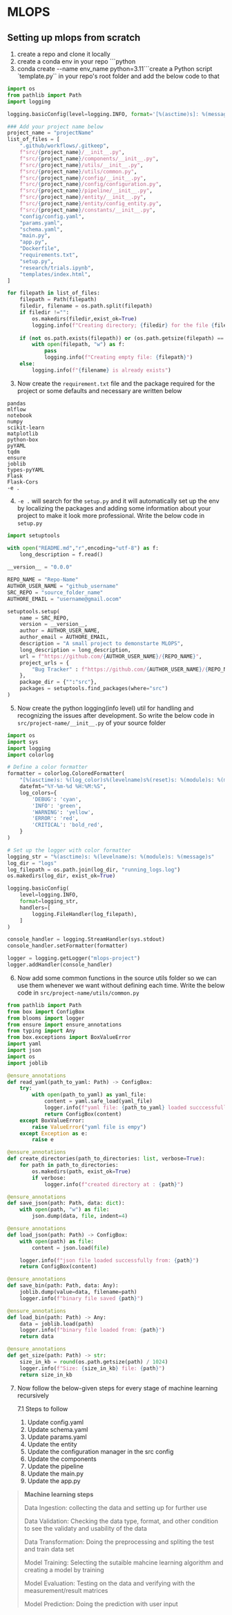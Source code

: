 # MLOPS

## Setting up mlops from scratch 

1. create a repo<repo-name> and clone it locally 
2. create a conda env in your repo ```python 
3. conda create --name env_name python=3.11```create a Python script `template.py`` in your repo's root folder and add the below code to that 
```python 
import os 
from pathlib import Path
import logging 

logging.basicConfig(level=logging.INFO, format='[%(asctime)s]: %(message)s:')

### Add your project name below
project_name = "projectName"
list_of_files = [
    ".github/workflows/.gitkeep",
    f"src/{project_name}/__init__.py",
    f"src/{project_name}/components/__init__.py",
    f"src/{project_name}/utils/__init__.py",
    f"src/{project_name}/utils/common.py",
    f"src/{project_name}/config/__init__.py",
    f"src/{project_name}/config/configuration.py",
    f"src/{project_name}/pipeline/__init__.py",
    f"src/{project_name}/entity/__init__.py",
    f"src/{project_name}/entity/config_entity.py",
    f"src/{project_name}/constants/__init__.py",
    "config/config.yaml",
    "params.yaml",
    "schema.yaml",
    "main.py",
    "app.py",
    "Dockerfile",
    "requirements.txt",
    "setup.py",
    "research/trials.ipynb",
    "templates/index.html",
]

for filepath in list_of_files:
    filepath = Path(filepath)
    filedir, filename = os.path.split(filepath)
    if filedir !="":
        os.makedirs(filedir,exist_ok=True)
        logging.info(f"Creating directory; {filedir} for the file {filename}")
        
    if (not os.path.exists(filepath)) or (os.path.getsize(filepath) == 0):
        with open(filepath, "w") as f:
            pass 
            logging.info(f"Creating empty file: {filepath}")
    else:
        logging.info(f"{filename} is already exists")
```

3. Now create the `requirement.txt` file and the package required for the project or some defaults and necessary are written below 
```text 
pandas
mlflow
notebook
numpy
scikit-learn
matplotlib
python-box
pyYAML
tqdm
ensure
joblib
types-pyYAML
Flask
Flask-Cors
-e .
```

4. `-e .` will search for the `setup.py` and it will automatically set up the env by localizing the packages and adding some information about your project to make it look more professional. Write the below code in `setup.py`
```python
import setuptools 

with open("README.md","r",encoding="utf-8") as f:
    long_description = f.read()
    
__version__ = "0.0.0"

REPO_NAME = "Repo-Name"
AUTHOR_USER_NAME = "github_username"
SRC_REPO = "source_folder_name"
AUTHORE_EMAIL = "username@gmail.ocom"

setuptools.setup(
    name = SRC_REPO,
    version = __version__,
    author = AUTHOR_USER_NAME,
    author_email = AUTHORE_EMAIL,
    description = "A small project to demonstarte MLOPS",
    long_description = long_description,
    url = f"https://github.com/{AUTHOR_USER_NAME}/{REPO_NAME}",
    project_urls = {
        "Bug Tracker" : f"https://github.com/{AUTHOR_USER_NAME}/{REPO_NAME}/issues",
    },
    package_dir = {"":"src"},
    packages = setuptools.find_packages(where="src")
)
```

5. Now create the python logging(info level) util for handling and recognizing the issues after development. So write the below code in `src/project-name/__init__.py` of your source folder 
```python 
import os
import sys
import logging
import colorlog

# Define a color formatter
formatter = colorlog.ColoredFormatter(
    "[%(asctime)s: %(log_color)s%(levelname)s%(reset)s: %(module)s: %(message)s]",
    datefmt="%Y-%m-%d %H:%M:%S",
    log_colors={
        'DEBUG': 'cyan',
        'INFO': 'green',
        'WARNING': 'yellow',
        'ERROR': 'red',
        'CRITICAL': 'bold_red',
    }
)

# Set up the logger with color formatter
logging_str = "%(asctime)s: %(levelname)s: %(module)s: %(message)s"
log_dir = "logs"
log_filepath = os.path.join(log_dir, "running_logs.log")
os.makedirs(log_dir, exist_ok=True)

logging.basicConfig(
    level=logging.INFO,
    format=logging_str,
    handlers=[
        logging.FileHandler(log_filepath),
    ]
)

console_handler = logging.StreamHandler(sys.stdout)
console_handler.setFormatter(formatter)

logger = logging.getLogger("mlops-project")
logger.addHandler(console_handler)
```

6. Now add some common functions in the source utils folder so we can use them whenever we want without defining each time. Write the below code in `src/project-name/utils/common.py`

```python 
from pathlib import Path
from box import ConfigBox
from blooms import logger
from ensure import ensure_annotations
from typing import Any
from box.exceptions import BoxValueError
import yaml
import json
import os
import joblib

@ensure_annotations
def read_yaml(path_to_yaml: Path) -> ConfigBox:
    try:
        with open(path_to_yaml) as yaml_file:
            content = yaml.safe_load(yaml_file)
            logger.info(f"yaml file: {path_to_yaml} loaded succcessfully")
            return ConfigBox(content)
    except BoxValueError:
        raise ValueError("yaml file is empy")
    except Exception as e:
        raise e

@ensure_annotations
def create_directories(path_to_directories: list, verbose=True):
    for path in path_to_directories:
        os.makedirs(path, exist_ok=True)
        if verbose:
            logger.info(f"created directory at : {path}")

@ensure_annotations
def save_json(path: Path, data: dict):
    with open(path, "w") as file:
        json.dump(data, file, indent=4)

@ensure_annotations
def load_json(path: Path) -> ConfigBox:
    with open(path) as file:
        content = json.load(file)

    logger.info(f"json file loaded successfully from: {path}")
    return ConfigBox(content)

@ensure_annotations
def save_bin(path: Path, data: Any):
    joblib.dump(value=data, filename=path)
    logger.info(f"binary file saved {path}")

@ensure_annotations
def load_bin(path: Path) -> Any:
    data = joblib.load(path)
    logger.info(f"binary file loaded from: {path}")
    return data

@ensure_annotations
def get_size(path: Path) -> str:
    size_in_kb = round(os.path.getsize(path) / 1024)
    logger.info(f"Size: {size_in_kb} file: {path}")
    return size_in_kb
```


7. Now follow the below-given steps for every stage of machine learning recursively
    
    7.1 Steps to follow
    1. Update config.yaml
    2. Update schema.yaml
    3. Update params.yaml
    4. Update the entity
    5. Update the configuration manager in the src config
    6. Update the components
    7. Update the pipeline 
    8. Update the main.py
    9. Update the app.py 

> **Machine learning steps**
> 
> Data Ingestion: collecting the data and setting up for further use 
> 
> Data Validation: Checking the data type, format, and other condition to see the validaty and usability of the data
> 
> Data Transformation: Doing the preprocessing and spliting the test and train data set
> 
> Model Training: Selecting the sutaible mahcine learning algorithm and creating a model by training
> 
> Model Evaluation: Testing on the data and verifying with the measurement/result matrices
> 
> Model Prediction: Doing the prediction with user input
 

